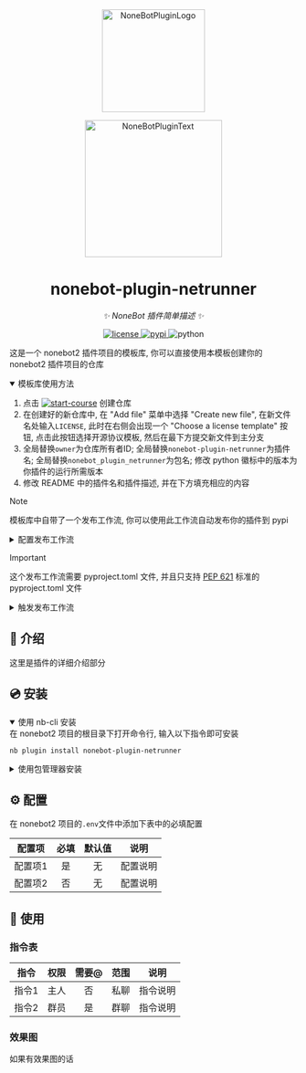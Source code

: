 <div align="center">
  <a href="https://v2.nonebot.dev/store"><img src="https://github.com/A-kirami/nonebot-plugin-netrunner/blob/resources/nbp_logo.png" width="180" height="180" alt="NoneBotPluginLogo"></a>
  <br>
  <p><img src="https://github.com/A-kirami/nonebot-plugin-netrunner/blob/resources/NoneBotPlugin.svg" width="240" alt="NoneBotPluginText"></p>
</div>

<div align="center">

# nonebot-plugin-netrunner

_✨ NoneBot 插件简单描述 ✨_


<a href="./LICENSE">
    <img src="https://img.shields.io/github/license/eric03742/nonebot-plugin-netrunner.svg" alt="license">
</a>
<a href="https://pypi.python.org/pypi/nonebot-plugin-netrunner">
    <img src="https://img.shields.io/pypi/v/nonebot-plugin-netrunner.svg" alt="pypi">
</a>
<img src="https://img.shields.io/badge/python-3.9+-blue.svg" alt="python">

</div>

这是一个 nonebot2 插件项目的模板库, 你可以直接使用本模板创建你的 nonebot2 插件项目的仓库

<details open>
<summary>模板库使用方法</summary>

1. 点击 [![start-course](https://user-images.githubusercontent.com/1221423/235727646-4a590299-ffe5-480d-8cd5-8194ea184546.svg)](https://github.com/new?template_owner=A-kirami&template_name=nonebot-plugin-netrunner&owner=%40me&name=nonebot-plugin-&visibility=public) 创建仓库
2. 在创建好的新仓库中, 在 "Add file" 菜单中选择 "Create new file", 在新文件名处输入`LICENSE`, 此时在右侧会出现一个 "Choose a license template" 按钮, 点击此按钮选择开源协议模板, 然后在最下方提交新文件到主分支
3. 全局替换`owner`为仓库所有者ID; 全局替换`nonebot-plugin-netrunner`为插件名; 全局替换`nonebot_plugin_netrunner`为包名; 修改 python 徽标中的版本为你插件的运行所需版本
4. 修改 README 中的插件名和插件描述, 并在下方填充相应的内容

</details>

> [!NOTE]
> 模板库中自带了一个发布工作流, 你可以使用此工作流自动发布你的插件到 pypi

<details>
<summary>配置发布工作流</summary>

1. 前往 https://pypi.org/manage/account/#api-tokens 并创建一个新的 API 令牌。创建成功后不要关闭页面，不然你将无法再次查看此令牌。
2. 在单独的浏览器选项卡或窗口中，打开 [Actions secrets and variables](./settings/secrets/actions) 页面。你也可以在 Settings - Secrets and variables - Actions 中找到此页面。
3. 点击 New repository secret 按钮，创建一个名为 `PYPI_API_TOKEN` 的新令牌，并从第一步复制粘贴令牌。

</details>

> [!IMPORTANT]
> 这个发布工作流需要 pyproject.toml 文件, 并且只支持 [PEP 621](https://peps.python.org/pep-0621/) 标准的 pyproject.toml 文件

<details>
<summary>触发发布工作流</summary>
从本地推送任意 tag 即可触发。

创建 tag:

    git tag <tag_name>

推送本地所有 tag:

    git push origin --tags

</details>

## 📖 介绍

这里是插件的详细介绍部分

## 💿 安装

<details open>
<summary>使用 nb-cli 安装</summary>
在 nonebot2 项目的根目录下打开命令行, 输入以下指令即可安装

    nb plugin install nonebot-plugin-netrunner

</details>

<details>
<summary>使用包管理器安装</summary>
在 nonebot2 项目的插件目录下, 打开命令行, 根据你使用的包管理器, 输入相应的安装命令

<details>
<summary>pip</summary>

    pip install nonebot-plugin-netrunner
</details>
<details>
<summary>pdm</summary>

    pdm add nonebot-plugin-netrunner
</details>
<details>
<summary>poetry</summary>

    poetry add nonebot-plugin-netrunner
</details>
<details>
<summary>conda</summary>

    conda install nonebot-plugin-netrunner
</details>

打开 nonebot2 项目根目录下的 `pyproject.toml` 文件, 在 `[tool.nonebot]` 部分追加写入

    plugins = ["nonebot_plugin_netrunner"]

</details>

## ⚙️ 配置

在 nonebot2 项目的`.env`文件中添加下表中的必填配置

| 配置项 | 必填 | 默认值 | 说明 |
|:-----:|:----:|:----:|:----:|
| 配置项1 | 是 | 无 | 配置说明 |
| 配置项2 | 否 | 无 | 配置说明 |

## 🎉 使用
### 指令表
| 指令 | 权限 | 需要@ | 范围 | 说明 |
|:-----:|:----:|:----:|:----:|:----:|
| 指令1 | 主人 | 否 | 私聊 | 指令说明 |
| 指令2 | 群员 | 是 | 群聊 | 指令说明 |
### 效果图
如果有效果图的话
